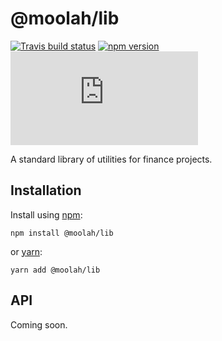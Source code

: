 # @moolah/lib

[![Travis build status](http://img.shields.io/travis/jamesplease/moolah-lib.svg?style=flat)](https://travis-ci.com/github/jamesplease/moolah-lib)
[![npm version](https://img.shields.io/npm/v/@moolah/lib.svg)](https://www.npmjs.com/package/@moolah/lib)
[![gzip size](http://img.badgesize.io/https://unpkg.com/@moolah/lib/dist/index.js?compression=gzip)](https://unpkg.com/@moolah/lib/dist/index.js)

A standard library of utilities for finance projects.

## Installation

Install using [npm](https://www.npmjs.com):

```
npm install @moolah/lib
```

or [yarn](https://yarnpkg.com/):

```
yarn add @moolah/lib
```

## API

Coming soon.
